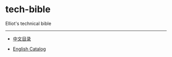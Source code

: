 # tech-bible

Elliot's technical bible

<hr>

- [中文目录](Chinese/README.md)

- [English Catalog](English/README.md)
